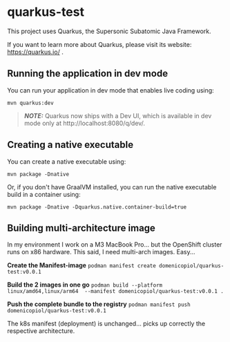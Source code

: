 # quarkus-test

This project uses Quarkus, the Supersonic Subatomic Java Framework.

If you want to learn more about Quarkus, please visit its website: https://quarkus.io/ .

## Running the application in dev mode

You can run your application in dev mode that enables live coding using:
```shell script
mvn quarkus:dev
```

> **_NOTE:_**  Quarkus now ships with a Dev UI, which is available in dev mode only at http://localhost:8080/q/dev/.

## Creating a native executable

You can create a native executable using: 
```shell script
mvn package -Dnative
```

Or, if you don't have GraalVM installed, you can run the native executable build in a container using: 
```shell script
mvn package -Dnative -Dquarkus.native.container-build=true
```

## Building multi-architecture image
In my environment I work on a M3 MacBook Pro... but the OpenShift cluster runs on x86 hardware. This said, I need multi-arch images. Easy...

**Create the Manifest-image**
``podman manifest create domenicopiol/quarkus-test:v0.0.1``

**Build the 2 images in one go**
``podman build --platform linux/amd64,linux/arm64  --manifest domenicopiol/quarkus-test:v0.0.1 .``

**Push the complete bundle to the registry**
``podman manifest push domenicopiol/quarkus-test:v0.0.1``

The k8s manifest (deployment) is unchanged... picks up correctly the respective architecture.
